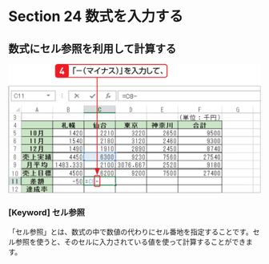# Section 24 数式を入力する

## 数式にセル参照を利用して計算する

![](003.png)

### [Keyword] セル参照

「セル参照」とは、数式の中で数値の代わりにセル番地を指定することです。セル参照を使うと、そのセルに入力されている値を使って計算することができます。